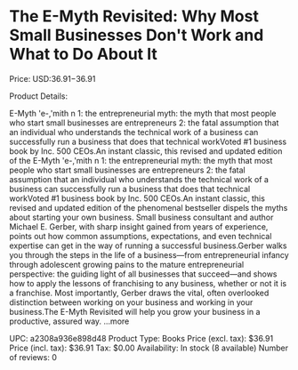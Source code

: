 # The E-Myth Revisited: Why Most Small Businesses Don't Work and What to Do About It

Price: USD:$36.91-$36.91

Product Details:

E-Myth  'e-,'mith n 1: the entrepreneurial myth: the myth that most people who start small businesses are entrepreneurs 2: the fatal assumption that an individual who understands the technical work of a business can successfully run a business that does that technical workVoted #1 business book by Inc. 500 CEOs.An instant classic, this revised and updated edition of the E-Myth  'e-,'mith n 1: the entrepreneurial myth: the myth that most people who start small businesses are entrepreneurs 2: the fatal assumption that an individual who understands the technical work of a business can successfully run a business that does that technical workVoted #1 business book by Inc. 500 CEOs.An instant classic, this revised and updated edition of the phenomenal bestseller dispels the myths about starting your own business. Small business consultant and author Michael E. Gerber, with sharp insight gained from years of experience, points out how common assumptions, expectations, and even technical expertise can get in the way of running a successful business.Gerber walks you through the steps in the life of a business—from entrepreneurial infancy through adolescent growing pains to the mature entrepreneurial perspective: the guiding light of all businesses that succeed—and shows how to apply the lessons of franchising to any business, whether or not it is a franchise. Most importantly, Gerber draws the vital, often overlooked distinction between working on your business and working in your business.The E-Myth Revisited will help you grow your business in a productive, assured way. ...more

UPC: a2308a936e898d48
Product Type: Books
Price (excl. tax): $36.91
Price (incl. tax): $36.91
Tax: $0.00
Availability: In stock (8 available)
Number of reviews: 0